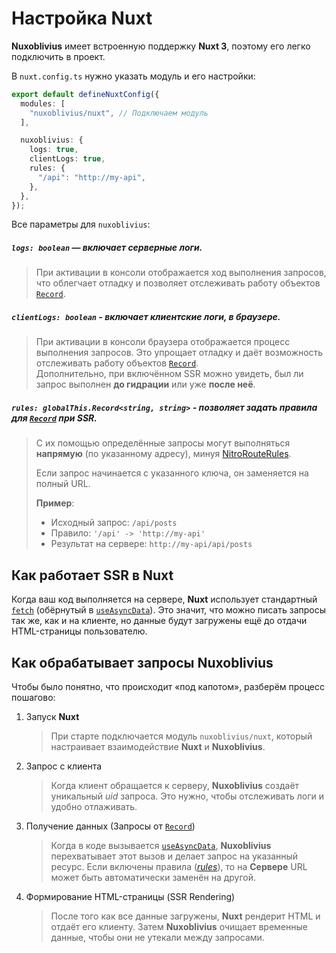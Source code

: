 # Настройка **Nuxt**

**Nuxoblivius** имеет встроенную поддержку **Nuxt 3**, поэтому его легко подключить в проект.

В `nuxt.config.ts` нужно указать модуль и его настройки:

```ts
export default defineNuxtConfig({
  modules: [
    "nuxoblivius/nuxt", // Подключаем модуль
  ],

  nuxoblivius: {
    logs: true,
    clientLogs: true,
    rules: {
      "/api": "http://my-api",
    },
  },
});
```

Все параметры для `nuxoblivius`:

##### `logs: boolean` — включает серверные логи.

> При активации в консоли отображается ход выполнения запросов, что облегчает отладку и позволяет отслеживать работу объектов [`Record`](/release/record.html).

##### `clientLogs: boolean` <Badge text="^1.7.12" /> - включает клиентские логи, в браузере.

> При активации в консоли браузера отображается процесс выполнения запросов. Это упрощает отладку и даёт возможность отслеживать работу объектов [`Record`](/release/record.html).  
> Дополнительно, при включённом SSR можно увидеть, был ли запрос выполнен **до гидрации** или уже **после неё**.

##### `rules: globalThis.Record<string, string>` - позволяет задать правила для [`Record`](/release/record.html) при SSR.

> С их помощью определённые запросы могут выполняться **напрямую** (по указанному адресу), минуя [NitroRouteRules](https://nuxt.com/docs/4.x/api/nuxt-config#routerules-1).
>
> Eсли запрос начинается с указанного ключа, он заменяется на полный URL.
>
> **Пример**:
>
> - Исходный запрос: `/api/posts`
> - Правило: `'/api' -> 'http://my-api'`
> - Результат на сервере: `http://my-api/api/posts`

## Как работает **SSR** в **Nuxt**

Когда ваш код выполняется на сервере, **Nuxt** использует стандартный [`fetch`](https://developer.mozilla.org/en-US/docs/Web/API/Fetch_API) (обёрнутый в [`useAsyncData`](https://nuxt.com/docs/4.x/api/composables/use-async-data)).
Это значит, что можно писать запросы так же, как и на клиенте, но данные будут загружены ещё до отдачи HTML-страницы пользователю.

## Как обрабатывает запросы **Nuxoblivius**

Чтобы было понятно, что происходит «под капотом», разберём процесс пошагово:

1. Запуск **Nuxt**

   > При старте подключается модуль `nuxoblivius/nuxt`, который настраивает взаимодействие **Nuxt** и **Nuxoblivius**.

2. Запрос с клиента

   > Когда клиент обращается к серверу, **Nuxoblivius** создаёт уникальный _uid_ запроса.
   > Это нужно, чтобы отслеживать логи и удобно отлаживать.

3. Получение данных (Запросы от [`Record`](/release/record.html))

   > Когда в коде вызывается [`useAsyncData`](https://nuxt.com/docs/4.x/api/composables/use-async-data), **Nuxoblivius** перехватывает этот вызов и делает запрос на указанный ресурс.
   > Если включены правила ([_rules_](#rules-globalthis-record-string-string-позволяет-задать-правила-для-record-при-ssr)), то на **Сервере** URL может быть автоматически заменён на другой.

4. Формирование HTML-страницы (SSR Rendering)
   > После того как все данные загружены, **Nuxt** рендерит HTML и отдаёт его клиенту.
   > Затем **Nuxoblivius** очищает временные данные, чтобы они не утекали между запросами.
